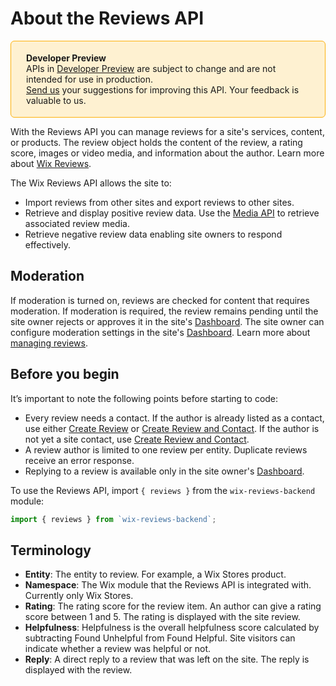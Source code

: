 # About the Reviews API

<div style="background-color: #FEF1D1; padding: 18px 24px; border-radius: 6px; border: 1px solid #FDB10C; box-sizing: border-box; display: inline-block">
    <b>Developer Preview</b>
    <br/>
    <span>APIs in <a href="https://www.wix.com/velo/reference/api-overview/developer-preview">Developer Preview</a> are subject to change and are not intended for use in production.<br/><a href="mailto:velo-preview-feedback@wix.com">Send us</a> your suggestions for improving this API. Your feedback is valuable to us.</span>
</div>

With the Reviews API you can manage reviews for a site's services, content, or products. The review object holds the content of the review, a rating score, images or video media, and information about the author. Learn more about [Wix Reviews](https://support.wix.com/en/article/wix-stores-adding-and-setting-up-wix-reviews).

The Wix Reviews API allows the site to:

- Import reviews from other sites and export reviews to other sites.
- Retrieve and display positive review data. Use the [Media API](https://www.wix.com/velo/reference/wix-media-v2) to retrieve associated review media.
- Retrieve negative review data enabling site owners to respond effectively.

## Moderation

If moderation is turned on, reviews are checked for content that requires moderation. If moderation is required, the review remains pending until the site owner rejects or approves it in the site's [Dashboard](https://www.wix.com/my-account/site-selector/?buttonText=Select%20Site&title=Select%20a%20Site&autoSelectOnSingleSite=true&actionUrl=https:%2F%2Fwww.wix.com%2Fdashboard%2F%7B%7BmetaSiteId%7D%7D%2Freviews/pending). 
The site owner can configure moderation settings in the site's [Dashboard](https://www.wix.com/my-account/site-selector/?buttonText=Select%20Site&title=Select%20a%20Site&autoSelectOnSingleSite=true&actionUrl=https:%2F%2Fwww.wix.com%2Fdashboard%2F%7B%7BmetaSiteId%7D%7D%2Freviews/settings/moderation).  Learn more about [managing reviews](https://support.wix.com/en/article/wix-stores-managing-wix-reviews).

## Before you begin
It’s important to note the following points before starting to code:

- Every review needs a contact. If the author is already listed as a contact, use either [Create Review](#createReview) or [Create Review and Contact](#createReviewAndContact). If the author is not yet a site contact, use [Create Review and Contact](#createReviewAndContact).  
- A review author is limited to one review per entity. Duplicate reviews receive an error response.
- Replying to a review is available only in the site owner's [Dashboard](https://www.wix.com/my-account/site-selector/?buttonText=Select%20Site&title=Select%20a%20Site&autoSelectOnSingleSite=true&actionUrl=https:%2F%2Fwww.wix.com%2Fdashboard%2F%7B%7BmetaSiteId%7D%7D%2Freviews/pending).

To use the Reviews API, import `{ reviews }` from the `wix-reviews-backend` module:

```js
import { reviews } from `wix-reviews-backend`; 
```

## Terminology

- **Entity**: The entity to review. For example, a Wix Stores product.  
- **Namespace**: The Wix module that the Reviews API is integrated with. Currently only Wix Stores.
- **Rating**: The rating score for the review item. An author can give a rating score between 1 and 5. The rating is displayed with the site review.  
- **Helpfulness**: Helpfulness is the overall helpfulness score calculated by subtracting Found Unhelpful from Found Helpful. Site visitors can indicate whether a review was helpful or not.  
- **Reply**: A direct reply to a review that was left on the site. The reply is displayed with the review.  